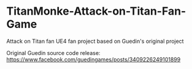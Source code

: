 # TitanMonke-Attack-on-Titan-Fan-Game
Attack on Titan fan UE4 fan project based on Guedin's original project

Original Guedin source code release: https://www.facebook.com/guedingames/posts/3409226249101899

